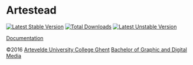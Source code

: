 Artestead
=========

[![Latest Stable Version](https://poser.pugx.org/gdmgent/artestead/v/stable)](https://packagist.org/packages/gdmgent/artestead)
[![Total Downloads](https://poser.pugx.org/gdmgent/artestead/downloads)](https://packagist.org/packages/gdmgent/artestead)
[![Latest Unstable Version](https://poser.pugx.org/gdmgent/artestead/v/unstable)](https://packagist.org/packages/gdmgent/artestead)

[Documentation][]

©2016 [Artevelde University College Ghent][] [Bachelor of Graphic and Digital Media][]

[Artevelde University College Ghent]:    http://www.arteveldeuniversitycollege.be
[Documentation]:                         http://www.gdm.gent/artestead/
[Bachelor of Graphic and Digital Media]: http://www.gdm.gent